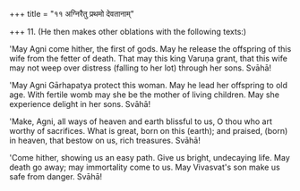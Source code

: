 +++
title = "११ अग्निरैतु प्रथमो देवतानाम्"

+++
11. (He then makes other oblations with the following texts:)

'May Agni come hither, the first of gods. May he release the offspring of this wife from the fetter of death. That may this king Varuṇa grant, that this wife may not weep over distress (falling to her lot) through her sons. Svāhā!

'May Agni Gārhapatya protect this woman. May he lead her offspring to old age. With fertile womb may she be the mother of living children. May she experience delight in her sons. Svāhā!

'Make, Agni, all ways of heaven and earth blissful to us, O thou who art worthy of sacrifices. What is great, born on this (earth); and praised, (born) in heaven, that bestow on us, rich treasures. Svāhā!

'Come hither, showing us an easy path. Give us bright, undecaying life. May death go away; may immortality come to us. May Vivasvat's son make us safe from danger. Svāhā!
